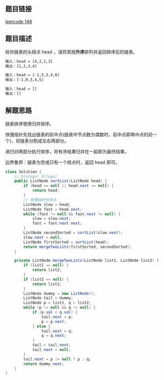 ## 题目链接

[leetcode 148](https://leetcode.cn/problems/sort-list/)

## 题目描述

给你链表的头结点 head ，请将其按**升序**排列并返回排序后的链表。

```html
输入：head = [4,2,1,3]
输出：[1,2,3,4]

输入：head = [-1,5,3,4,0]
输出：[-1,0,3,4,5]

输入：head = []
输出：[]
```

## 解题思路

链表排序使用归并排序。  

快慢指针先找出链表的前中点(链表中节点数为偶数时，前中点即两中点的前一个)，将链表分割成左右两部分。  

递归对两部分执行排序，将有序结果归并在一起即为最终结果。  

边界鲁邦：链表为空或只有一个结点时，返回 head 即可。

```java
class Solution {
    // O(nlogn) O(logn)
    public ListNode sortList(ListNode head) {
        if (head == null || head.next == null) {
            return head;
        }
        // 快慢指针找中点
        ListNode slow = head;
        ListNode fast = head.next;
        while (fast != null && fast.next != null) {
            slow = slow.next;
            fast = fast.next.next;
        }
        ListNode secondSorted = sortList(slow.next);
        slow.next = null;
        ListNode firstSorted = sortList(head);
        return mergeTwoLists(firstSorted, secondSorted);
    }

    private ListNode mergeTwoLists(ListNode list1, ListNode list2) {
        if (list1 == null) {
            return list2;
        }
        if (list2 == null) {
            return list1;
        }
        ListNode dummy = new ListNode();
        ListNode tail = dummy;
        ListNode p = list1, q = list2;
        while (p != null && q != null) {
            if (p.val < q.val) {
                tail.next = p;
                p = p.next;
            } else {
                tail.next = q;
                q = q.next;
            }
            tail = tail.next;
            tail.next = null;
        }
        tail.next = p != null ? p : q;
        return dummy.next;
    }
}
```
